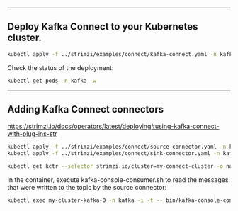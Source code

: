 
---
Deploy Kafka Connect to your Kubernetes cluster.
---

```bash
kubectl apply -f ../strimzi/examples/connect/kafka-connect.yaml -n kafka
```

Check the status of the deployment:
```bash
kubectl get pods -n kafka -w
```

---
Adding Kafka Connect connectors
---
https://strimzi.io/docs/operators/latest/deploying#using-kafka-connect-with-plug-ins-str


```bash
kubectl apply -f ../strimzi/examples/connect/source-connector.yaml -n kafka
kubectl apply -f ../strimzi/examples/connect/sink-connector.yaml -n kafka

kubectl get kctr --selector strimzi.io/cluster=my-connect-cluster -o name -n kafka
```

In the container, execute kafka-console-consumer.sh to read the messages that were written to the topic by the source connector:
```bash
kubectl exec my-cluster-kafka-0 -n kafka -i -t -- bin/kafka-console-consumer.sh --bootstrap-server my-cluster-kafka-bootstrap:9092 --topic my-topic --from-beginning 
```

